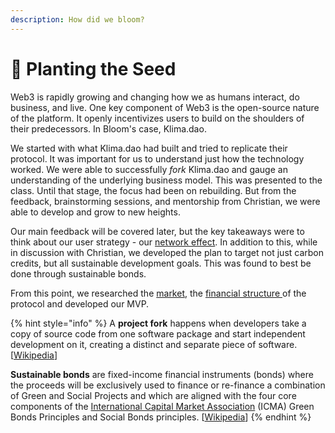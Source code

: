 ```yaml
---
description: How did we bloom?
---
```


# 🌱 Planting the Seed

Web3 is rapidly growing and changing how we as humans interact, do business, and live. One key component of Web3 is the open-source nature of the platform. It openly incentivizes users to build on the shoulders of their predecessors. In Bloom's case, Klima.dao.&#x20;

We started with what Klima.dao had built and tried to replicate their protocol. It was important for us to understand just how the technology worked. We were able to successfully _fork_ Klima.dao and gauge an understanding of the underlying business model. This was presented to the class. Until that stage, the focus had been on rebuilding. But from the feedback, brainstorming sessions, and mentorship from Christian, we were able to develop and grow to new heights.&#x20;

Our main feedback will be covered later, but the key takeaways were to think about our user strategy - our [network effect](../company-strategy/network-effects.md). In addition to this, while in discussion with Christian, we developed the plan to target not just carbon credits, but all sustainable development goals. This was found to best be done through sustainable bonds.&#x20;

From this point, we researched the [market](broken-reference), the [financial structure ](broken-reference)of the protocol and developed our MVP.&#x20;

{% hint style="info" %}
A **project fork** happens when developers take a copy of source code from one software package and start independent development on it, creating a distinct and separate piece of software. \[[Wikipedia](https://en.wikipedia.org/wiki/Fork\_\(software\_development\))]

**Sustainable bonds** are fixed-income financial instruments (bonds) where the proceeds will be exclusively used to finance or re-finance a combination of Green and Social Projects and which are aligned with the four core components of the [International Capital Market Association](https://en.wikipedia.org/wiki/International\_Capital\_Market\_Association) (ICMA) Green Bonds Principles and Social Bonds principles. \[[Wikipedia](https://en.wikipedia.org/wiki/Sustainability\_Bonds)]
{% endhint %}
